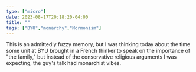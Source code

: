 ```yaml
---
type: ["micro"]
date: 2023-08-17T20:18:20-04:00
title: ""
tags: ["BYU","monarchy","Mormonism"]
---
```

This is an admittedly fuzzy memory, but I was thinking today about the time some unit at BYU brought in a French thinker to speak on the importance of "the family," but instead of the conservative religious arguments I was expecting, the guy's talk had monarchist vibes.
